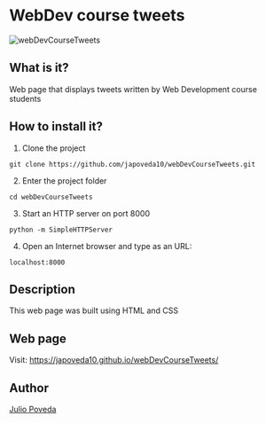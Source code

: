 # WebDev course tweets

![webDevCourseTweets][image1]

[image1]: https://raw.githubusercontent.com/japoveda10/webDevCourseTweets/master/data/homepage.png

## What is it?

Web page that displays tweets written by Web Development course students

## How to install it?

1. Clone the project

```
git clone https://github.com/japoveda10/webDevCourseTweets.git
```

2. Enter the project folder

```
cd webDevCourseTweets
```

3. Start an HTTP server on port 8000

```
python -m SimpleHTTPServer
```

4. Open an Internet browser and type as an URL:

```
localhost:8000
```

## Description

This web page was built using HTML and CSS

## Web page

Visit: https://japoveda10.github.io/webDevCourseTweets/

## Author

[Julio Poveda](https://github.com/japoveda10)
